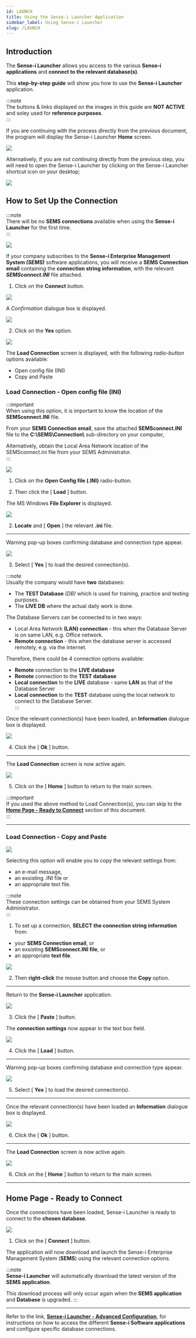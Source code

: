 ```yaml
---
id: LAUNCH
title: Using the Sense-i Launcher Application
sidebar_label: Using Sense-i Launcher
slug: /LAUNCH
---
```


## Introduction  

The **Sense-i Launcher** allows you access to the various **Sense-i applications** and **connect to the relevant database(s)**.

This **step-by-step guide** will show you how to use the **Sense-i Launcher** application.  

:::note  
The buttons & links displayed on the images in this guide are **NOT ACTIVE** and soley used for **reference purposes**.  
:::  

If you are continuing with the process directly from the previous document, the program will display the Sense-i Launcher **Home** screen.  

![](../static/img/docs/LAUNCH/image501.png)  

Alternatively, if you are not continuing directly from the previous step, you will need to open the Sense-i Launcher by clicking on the Sense-i Launcher shortcut icon on your desktop;  

![](../static/img/docs/LAUNCH/launchericon1.png)  

## How to Set Up the Connection  

:::note  
There will be no **SEMS connections** available when using the **Sense-i Launcher** for the first time.  
:::  

![](../static/img/docs/LAUNCH/image503.png)  

If your company subscribes to the **Sense-i Enterprise Management System _(SEMS)_** software applications, you will receive a **SEMS Connection email** containing the **connection string information**, with the relevant _**SEMSconnect.INI**_ file attached.  

1.	Click on the **Connect** button.  

![](../static/img/docs/LAUNCH/image502.png)  

A _Confirmation_ dialogue box is displayed.  

![](../static/img/docs/LAUNCH/image504.png)  

2.	Click on the **Yes** option.  

![](../static/img/docs/LAUNCH/image505.png)  

The **Load Connection** screen is displayed, with the following _radio-button_ options available:  
-	Open config file (INI)
-	Copy and Paste  

### Load Connection - Open config file (INI)  

:::important  
When using this option, it is important to know the location of the **SEMSconnect.INI** file.  

From your **SEMS Connection email**, save the attached **SEMSconnect.INI** file to the **C:\SEMS\Connection\\** sub-directory on your computer,  

Alternatively, obtain the Local Area Network location of the SEMSconnect.ini file from your SEMS Administrator.  
:::  

![](../static/img/docs/LAUNCH/image15.png)  

1.	Click on the **Open Config file (.INI)** radio-button.  

2.	Then click the [ **Load** ] button.  

The MS Windows **File Explorer** is displayed.

![](../static/img/docs/LAUNCH/image16.png)  

2.  **Locate** and [ **Open** ] the relevant **.ini** file.  

----

Warning pop-up boxes confirming database and connection type appear.  

![](../static/img/docs/LAUNCH/image18.png)

3.  Select [ **Yes** ] to load the desired connection(s).  

:::note  
Usually the company would have **two** databases:  
- The **TEST Database** _(DB)_ which is used for training, practice and testing purposes.  
- The **LIVE DB** where the actual daily work is done.  

The Database Servers can be connected to in two ways:  
- Local Area Network **(LAN) connection** - this when the Database Server is on same LAN, e.g. Office network.  
- **Remote connection** - this when the database server is accessed remotely, e.g. via the internet.  

Therefore, there could be 4 connection options available:  
- **Remote** connection to the **LIVE database**  
- **Remote** connection to the **TEST database**  
- **Local connection** to the **LIVE** database - same **LAN** as that of the Database Server  
- **Local connection** to the **TEST** database using the local network to connect to the Database Server.  
:::  

Once the relevant connection(s) have been loaded, an **Information** dialogue box is displayed.  

![](../static/img/docs/LAUNCH/image506.png)  

4.  Click the [ **Ok** ] button.  

----

The **Load Connection** screen is now active again.  

![](../static/img/docs/LAUNCH/image23.png)  

5.  Click on the [ **Home** ] button to return to the main screen.  

:::important  
If you used the above method to Load Connection(s), you can skip to the 
**[Home Page - Ready to Connect](https://sense-i.co/docs/LAUNCH#home-page---ready-to-connect)** section of this document.  
:::  

----  
### Load Connection - Copy and Paste

![](../static/img/docs/LAUNCH/image507.png)  

Selecting this option will enable you to copy the relevant settings from:  
- an e-mail message, 
- an exsisting .INI file or 
- an appropriate text file.  

:::note  
These connection settings can be obtained from your SEMS System Administrator.  
:::  

1.	To set up a connection, **SELECT the connection string information** from:  
-   your **SEMS Connection email**, or  
-   an exsisting **SEMSconnect.INI file**, or  
-   an appropriate **text file**.    

![](../static/img/docs/LAUNCH/image200.png)  

2.	Then **right-click** the mouse button and choose the **Copy** option.  

----

Return to the **Sense-i Launcher** application.  

![](../static/img/docs/LAUNCH/image30.png)  

3.	Click the [ **Paste** ] button.  

The **connection settings** now appear in the text box field.

![](../static/img/docs/LAUNCH/image32.png)  

4.  Click the [ **Load** ] button.  

----

Warning pop-up boxes confirming database and connection type appear.  

![](../static/img/docs/LAUNCH/image18.png)

5.  Select [ **Yes** ] to load the desired connection(s).  

----

Once the relevant connection(s) have been loaded an **Information** dialogue box is displayed.  

![](../static/img/docs/LAUNCH/image506.png)  

6.  Click the [ **Ok** ] button.  

----

The **Load Connection** screen is now active again.  

![](../static/img/docs/LAUNCH/image27.png)  

6.  Click on the [ **Home** ] button to return to the main screen.  

----

## Home Page - Ready to Connect  

Once the connections have been loaded, Sense-i Launcher is ready to connect to the **chosen database**.  

![](../static/img/docs/LAUNCH/image508.png)  

1. Click on the [ **Connect** ] button.  

The application will now download and launch the Sense-i Enterprise Management System (**SEMS**) using the relevant connection options.

:::note  
**Sense-i Launcher** will automatically download the latest version of the **SEMS application**.  

This download process will only occur again when the **SEMS application** and **Database** is upgraded.
:::  

----

Refer to the link, **[Sense-i Launcher - Advanced Configuration](https://sense-i.co/docs/INSTCONF)**, for instructions on how to access the different **Sense-i Software applications** and configure specific database connections.








